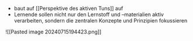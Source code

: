 

- baut auf [[Perspektive des aktiven Tuns]] auf
- Lernende sollen nicht nur den Lernstoff und –materialien aktiv verarbeiten, sondern die zentralen Konzepte und Prinzipien fokussieren

![[Pasted image 20240715194423.png]]